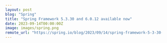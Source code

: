 ```yaml
---
layout: post
blog: "Spring"
title: "Spring Framework 5.3.30 and 6.0.12 available now"
date: 2023-09-14T00:00:00Z
image: images/spring.png
remote_url: "https://spring.io/blog/2023/09/14/spring-framework-5-3-30-and-6-0-12-available-now"
---
```

